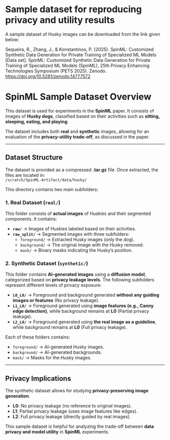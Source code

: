 # Sample dataset for reproducing privacy and utility results
A sample dataset of Husky images can be downloaded from the link given below:

Sequeira, R., Zhang, J., & Konstantinos, P. (2025). SpinML: Customized Synthetic Data Generation for Private Training of Specialized ML Models [Data set]. SpinML: Customized Synthetic Data Generation for Private Training of Specialized ML Models (SpinML), 25th Privacy Enhancing Technologies Symposium (PETS 2025). Zenodo. https://doi.org/10.5281/zenodo.14777572

# SpinML Sample Dataset Overview

This dataset is used for experiments in the **SpinML** paper. It consists of images of **Husky dogs**, classified based on their activities such as **sitting, sleeping, eating, and playing**.

The dataset includes both **real** and **synthetic** images, allowing for an evaluation of the **privacy-utility trade-off**, as discussed in the paper.

---

## Dataset Structure

The dataset is provided as a compressed **.tar.gz** file. Once extracted, the files are located in:  
`/scratch/SpinML-Artifact/data/husky/`

This directory contains two main subfolders:

### 1. Real Dataset (`real/`)
This folder consists of **actual images** of Huskies and their segmented components. It contains:

- **`raw/`** → Images of Huskies labeled based on their activities.
- **`raw_split/`** → Segmented images with three subfolders:
  - `foreground/` → Extracted Husky images (only the dog).
  - `background/` → The original image with the Husky removed.
  - `mask/` → Binary masks indicating the Husky’s position.

### 2. Synthetic Dataset (`synthetic/`)
This folder contains **AI-generated images** using a **diffusion model**, categorized based on **privacy leakage levels**. The following subfolders represent different levels of privacy exposure:

- **`L0_L0/`** → Foreground and background generated **without any guiding images or features** (No privacy leakage).
- **`L1_L0/`** → Foreground generated using **image features (e.g., Canny edge detection)**, while background remains at **L0** (Partial privacy leakage).
- **`L2_L0/`** → Foreground generated using **the real image as a guideline**, while background remains at **L0** (Full privacy leakage).

Each of these folders contains:
  - `foreground/` → AI-generated Husky images.
  - `background/` → AI-generated backgrounds.
  - `mask/` → Masks for the Husky images.

---

## Privacy Implications
The synthetic dataset allows for studying **privacy-preserving image generation**.
- **L0**: No privacy leakage (no reference to original images).
- **L1**: Partial privacy leakage (uses image features like edges).
- **L2**: Full privacy leakage (directly guided by real images).

This sample dataset is helpful for analyzing the trade-off between **data privacy and model utility** in **SpinML** experiments.
